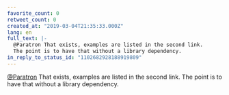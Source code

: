 ```yaml
---
favorite_count: 0
retweet_count: 0
created_at: "2019-03-04T21:35:33.000Z"
lang: en
full_text: |-
  @Paratron That exists, examples are listed in the second link.
  The point is to have that without a library dependency.
in_reply_to_status_id: "1102682928188919809"
---
```


[@Paratron](https://twitter.com/Paratron) That exists, examples are listed in
the second link. The point is to have that without a library dependency.

